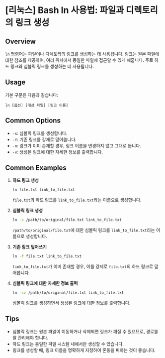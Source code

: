 # [리눅스] Bash ln 사용법: 파일과 디렉토리의 링크 생성

## Overview
`ln` 명령어는 파일이나 디렉토리의 링크를 생성하는 데 사용됩니다. 링크는 원본 파일에 대한 참조를 제공하여, 여러 위치에서 동일한 파일에 접근할 수 있게 해줍니다. 주로 하드 링크와 심볼릭 링크를 생성하는 데 사용됩니다.

## Usage
기본 구문은 다음과 같습니다:
```
ln [옵션] [대상 파일] [링크 이름]
```

## Common Options
- `-s`: 심볼릭 링크를 생성합니다.
- `-f`: 기존 링크를 강제로 덮어씁니다.
- `-n`: 링크가 이미 존재할 경우, 링크 이름을 변경하지 않고 그대로 둡니다.
- `-v`: 생성된 링크에 대한 자세한 정보를 출력합니다.

## Common Examples
1. **하드 링크 생성**
   ```bash
   ln file.txt link_to_file.txt
   ```
   `file.txt`의 하드 링크를 `link_to_file.txt`라는 이름으로 생성합니다.

2. **심볼릭 링크 생성**
   ```bash
   ln -s /path/to/original/file.txt link_to_file.txt
   ```
   `/path/to/original/file.txt`에 대한 심볼릭 링크를 `link_to_file.txt`라는 이름으로 생성합니다.

3. **기존 링크 덮어쓰기**
   ```bash
   ln -f file.txt link_to_file.txt
   ```
   `link_to_file.txt`가 이미 존재할 경우, 이를 강제로 `file.txt`의 하드 링크로 덮어씁니다.

4. **심볼릭 링크에 대한 자세한 정보 출력**
   ```bash
   ln -sv /path/to/original/file.txt link_to_file.txt
   ```
   심볼릭 링크를 생성하면서 생성된 링크에 대한 정보를 출력합니다.

## Tips
- 심볼릭 링크는 원본 파일이 이동하거나 삭제되면 링크가 깨질 수 있으므로, 경로를 잘 관리해야 합니다.
- 하드 링크는 동일한 파일 시스템 내에서만 생성할 수 있습니다.
- 링크를 생성할 때, 링크 이름을 명확하게 지정하여 혼동을 피하는 것이 좋습니다.
